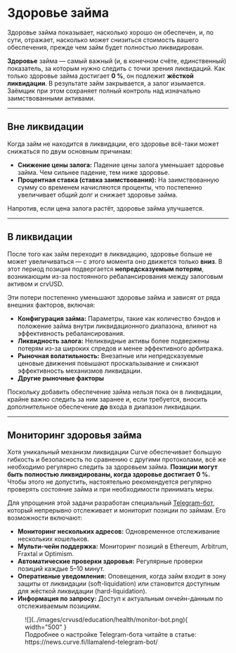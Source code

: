 <h1>Здоровье займа</h1>

Здоровье займа показывает, насколько хорошо он обеспечен, и, по сути, отражает, насколько может снизиться стоимость вашего обеспечения, прежде чем займ будет полностью ликвидирован.

**Здоровье** займа — самый важный (и, в конечном счёте, единственный) показатель, за которым нужно следить с точки зрения ликвидаций. Как только здоровье займа достигает **0 %**, он подлежит **жёсткой ликвидации**. В результате займ закрывается, а залог изымается. Заёмщик при этом сохраняет полный контроль над изначально заимствованными активами.

---

## **Вне ликвидации**

Когда займ не находится в ликвидации, его здоровье всё-таки может снижаться по двум основным причинам:

- **Снижение цены залога:** Падение цены залога уменьшает здоровье займа. Чем сильнее падение, тем ниже здоровье.
- **Процентная ставка (ставка заимствования):** На заимствованную сумму со временем начисляются проценты, что постепенно увеличивает общий долг и снижает здоровье займа.

Напротив, если цена залога растёт, здоровье займа улучшается.

---

## **В ликвидации**

После того как займ переходит в ликвидацию, здоровье больше не может увеличиваться — с этого момента оно движется только **вниз**. В этот период позиция подвергается **непредсказуемым потерям**, возникающим из-за постоянного ребалансирования между залоговым активом и crvUSD.

Эти потери постепенно уменьшают здоровье займа и зависят от ряда внешних факторов, включая:

- **Конфигурация займа:** Параметры, такие как количество бэндов и положение займа внутри ликвидационного диапазона, влияют на эффективность ребалансирования.
- **Ликвидность залога:** Неликвидные активы более подвержены потерям из-за широких спредов и менее эффективного арбитража.
- **Рыночная волатильность:** Внезапные или непредсказуемые ценовые движения повышают проскальзывание и снижают эффективность механизмов ликвидации.
- **Другие рыночные факторы**

Поскольку добавить обеспечение займа нельзя пока он в ликвидации, крайне важно следить за ним заранее и, если требуется, вносить дополнительное обеспечение **до** входа в диапазон ликвидации.

---

## **Мониторинг здоровья займа**

Хотя уникальный механизм ликвидации Curve обеспечивает большую гибкость и безопасность по сравнению с другими протоколами, всё же необходимо регулярно следить за здоровьем займа. **Позиции могут быть полностью ликвидированы, когда здоровье достигает 0 %.** Чтобы этого не допустить, настоятельно рекомендуется регулярно проверять состояние займа и при необходимости принимать меры.

Для упрощения этой задачи разработан специальный [Telegram-бот](https://news.curve.fi/llamalend-telegram-bot/), который непрерывно отслеживает и мониторит позиции по займам. Его возможности включают:

- **Мониторинг нескольких адресов:** Одновременное отслеживание нескольких кошельков.
- **Мульти-чейн поддержка:** Мониторинг позиций в Ethereum, Arbitrum, Fraxtal и Optimism.
- **Автоматические проверки здоровья:** Регулярные проверки позиций каждые 5–10 минут.
- **Оперативные уведомления:** Оповещения, когда займ входит в зону защиты от ликвидации (soft-liquidation) или становится доступным для жёсткой ликвидации (hard-liquidation).
- **Информация по запросу:** Доступ к актуальным ончейн-данным по отслеживаемым позициям.

<figure markdown="span">
  ![](../images/crvusd/education/health/monitor-bot.png){ width="500" }
  <figcaption>Подробнее о настройке Telegram-бота читайте в статье: https://news.curve.fi/llamalend-telegram-bot/</figcaption>
</figure>
